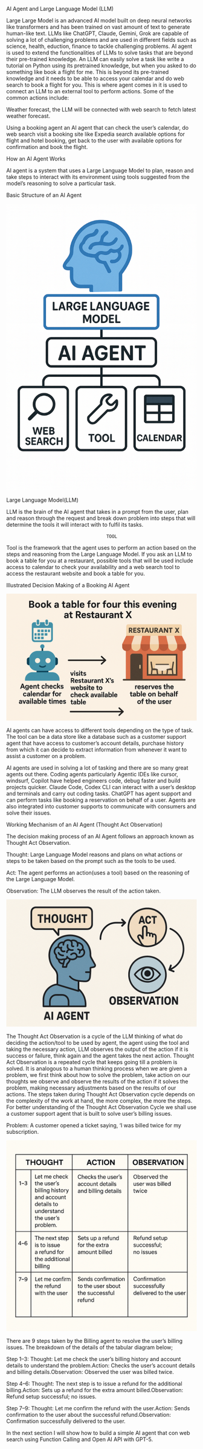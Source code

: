 AI Agent and Large Language Model (LLM)

Large Large Model is an advanced AI model built on deep neural networks like transformers and has been trained on vast amount of text to generate human-like text. LLMs like ChatGPT, Claude, Gemini, Grok are capable of solving a lot of challenging problems and are used in different fields such as science, health, eduction, finance to tackle challenging problems. AI agent  is used to extend the functionalities of LLMs to solve tasks that are beyond their pre-trained knowledge.  An LLM can easily solve a task like write a tutorial on Python using its pretrained knowledge, but when you asked to do something like book a flight for me. This is beyond its pre-trained knowledge and it needs to be able to access your calendar and do web search to book a flight for you. This is where agent comes in it is used to connect an LLM to an external tool to perform actions. Some of the common actions include:

Weather forecast, the LLM will be connected with web search to fetch latest weather forecast.

Using a booking agent an AI agent that can check the user’s calendar, do web search visit a booking site like Expedia search available options for flight and hotel booking, get back to the user with available options for confirmation and book the flight. 



How an AI Agent Works

AI agent is a system that uses a Large Language Model to plan, reason and take steps to interact with its environment using tools suggested from the model’s reasoning to solve a particular task.

Basic Structure of an AI Agent

![img1](images/Agent.png)

Large Language Model(LLM)

LLM is the brain of the AI agent that takes in a prompt from the user, plan and reason through the request and break down problem into steps that will determine the tools it will interact with to fulfil its tasks.

                                         TOOL

Tool is the framework that the agent uses to perform an action based on the steps and reasoning from the Large Language Model.  If you ask an LLM to book a table for you at a restaurant, possible tools that will be used include access to calendar to check your availability and a web search tool to access the restaurant website and book a table for you.   

Illustrated Decision Making of a Booking AI Agent

![img2](images/reserve.png)

AI agents can have access to different tools depending on the type of task. The tool can be a data store like a database such as a customer support agent that have access to customer’s account details, purchase history from which it can decide to extract information from whenever it want to assist a customer on a problem. 

AI agents are used in solving  a lot of tasking and there are so many great agents out there. Coding agents particularly Agentic IDEs like cursor, windsurf, Copilot  have helped engineers code, debug faster and build projects quicker.  Claude Code, Codex CLI can interact with a user’s desktop and terminals and carry out coding tasks.  ChatGPT has agent support and can perform tasks like booking a reservation on behalf of a user. Agents are also integrated into customer supports to communicate with consumers and solve their issues. 

Working Mechanism of an AI Agent (Thought Act Observation)

The decision making process of an AI Agent follows an approach known as Thought Act Observation.  

Thought: Large Language Model reasons and plans on what actions or steps to be taken based on the prompt such as the tools to be used. 

Act: The agent performs an action(uses a tool) based on the reasoning of the Large Language Model.

Observation: The LLM observes the result of the action taken.

![img3](images/TAO.png)


The Thought Act Observation is a cycle of the LLM thinking of what do deciding the action/tool to be used by agent, the agent using the tool and taking the necessary action, LLM observes the output of the action if it is success or failure, think again and the agent takes the next action. Thought Act Observation is a repeated cycle that keeps going till a problem is solved.  It is analogous to a human thinking process when we are given a problem, we first think about how to solve the problem, take action on our thoughts we observe and observe the results of the action if it solves the problem, making necessary adjustments based on the results of our actions.  The steps taken during Thought Act Observation cycle depends on the complexity of the work at hand, the more complex, the more the steps. For better understanding of the Thought Act Observation Cycle we shall use a customer support agent that is built to solve user’s billing issues. 

Problem: A customer opened a ticket saying, ‘I was billed twice for my subscription.

![img4](images/cycle.png)

There are 9 steps taken by the Billing agent to resolve the user’s billing issues. The breakdown of the details of the tabular diagram below;

Step 1–3: Thought: Let me check the user’s billing history and account details to understand the problem.Action: Checks the user’s account details and billing details.Observation: Observed the user was billed twice.

Step 4–6: Thought: The next step is to issue a refund for the additional billing.Action: Sets up a refund for the extra amount billed.Observation: Refund setup successful; no issues.

Step 7–9: Thought: Let me confirm the refund with the user.Action: Sends confirmation to the user about the successful refund.Observation: Confirmation successfully delivered to the user.

In the next section I will show how to build a simple AI agent that con web search using Function Calling and Open AI API with GPT-5. 